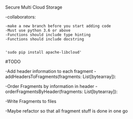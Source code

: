 Secure Multi Cloud Storage

-collaborators: 
	
	-make a new branch before you start adding code
	-Must use python 3.6 or above
	-Functions should include type hinting
	-Functions should include docstring


	'sudo pip install apache-libcloud'

#TODO

-Add header information to each fragment
	-addHeadersToFragments(fragments: List[bytearray]):

-Order Fragments by information in header
	-orderFragmentsByHeader(fragments: List[bytearray]):

-Write Fragments to files

-Maybe refactor so that all fragment stuff is done in one go

